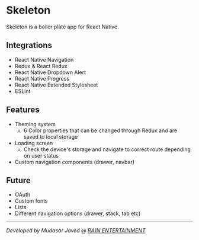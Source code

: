 
# Skeleton
Skeleton is a boiler plate app for React Native.

## Integrations
 - React Native Navigation
 - Redux & React Redux
 - React Native Dropdown Alert
 - React Native Progress
 - React Native Extended Stylesheet
 - ESLint

## Features
 - Theming system
	 - 6 Color properties that can be changed through Redux and are saved to local storage
 - Loading screen 
	 - Check the device's storage and navigate to correct route depending on user status  
 - Custom navigation components (drawer, navbar)
 
 ## Future
 - OAuth
 - Custom fonts 
 - Lists
 - Different navigation options (drawer, stack, tab etc)
----------
*Developed by Mudasar Javed* @ *[RA1N ENTERTAINMENT](ra1n-entertainment.net)*
